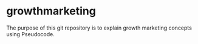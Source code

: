 # growthmarketing
The purpose of this git repository is to explain growth marketing concepts using Pseudocode.
